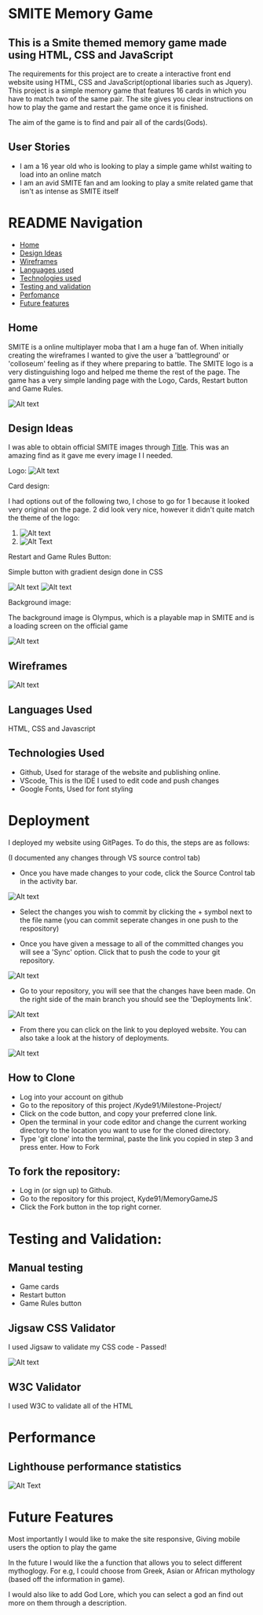 # SMITE Memory Game

## This is a Smite themed memory game made using HTML, CSS and JavaScript

The requirements for this project are to create a interactive front end website using HTML, CSS and JavaScript(optional libaries such as Jquery). This project is a simple memory game that features 16 cards in which you have to match two of the same pair. The site gives you clear instructions on how to play the game and restart the game once it is finished.

The aim of the game is to find and pair all of the cards(Gods).

## User Stories

- I am a 16 year old who is looking to play a simple game whilst waiting to load into an online match
- I am an avid SMITE fan and am looking to play a smite related game that isn't as intense as SMITE itself

# README Navigation

- [Home](#home)
- [Design Ideas](#design-ideas)
- [Wireframes](#wireframes)
- [Languages used](#languages-used)
- [Technologies used](#technologies-used)
- [Testing and validation](#testing-and-validation)
- [Perfomance](#performance)
- [Future features](#future-features)

## Home

SMITE is a online multiplayer moba that I am a huge fan of. When initially creating the wireframes I wanted to give the user a 'battleground' or 'colloseum' feeling as if they where preparing to battle. The SMITE logo is a very distinguishing logo and helped me theme the rest of the page.
The game has a very simple landing page with the Logo, Cards, Restart button and Game Rules.

![Alt text](/assets/WireframeHOME.png)

## Design Ideas

I was able to obtain official SMITE images through [Title](https://smite.fandom.com/wiki). This was an amazing find as it gave me every image I I needed.

Logo:
![Alt text](/assets/SmiteLogo.webp)

Card design:

I had options out of the following two, I chose to go for 1 because it looked very original on the page. 2 did look very nice, however it didn't quite match the theme of the logo:

1. ![Alt text](/assets/emotecardback.webp)
2. ![Alt Text](/assets/cardbackleague.jpg)

Restart and Game Rules Button:

Simple button with gradient design done in CSS

![Alt text](/assets/restart.png)
![Alt text](/assets/Gamerules.png)

Background image:

The background image is Olympus, which is a playable map in SMITE and is a loading screen on the official game

![Alt text](/assets/Olympusloadingscreen.webp)

## Wireframes

![Alt text](/assets/wireframing.png)

## Languages Used

HTML, CSS and Javascript

## Technologies Used

- Github, Used for starage of the website and publishing online.
- VScode, This is the IDE I used to edit code and push changes
- Google Fonts, Used for font styling

# Deployment

I deployed my website using GitPages. To do this, the steps are as follows:

(I documented any changes through VS source control tab)

- Once you have made changes to your code, click the Source Control tab in the activity bar.

![Alt text](assets/sourcecontrol.png)

- Select the changes you wish to commit by clicking the + symbol next to the file name (you can commit seperate changes in one push to the respository)

- Once you have given a message to all of the committed changes you will see a 'Sync' option. Click that to push the code to your git repository.

![Alt text](assets/syncchanges.png)

- Go to your repository, you will see that the changes have been made. On the right side of the main branch you should see the 'Deployments link'.

![Alt text](assets/deploymentstab.png)

- From there you can click on the link to you deployed website. You can also take a look at the history of deployments.

![Alt text](assets/link.png)

## How to Clone

- Log into your account on github
- Go to the repository of this project /Kyde91/Milestone-Project/
- Click on the code button, and copy your preferred clone link.
- Open the terminal in your code editor and change the current working directory to the location you want to use for the cloned directory.
- Type 'git clone' into the terminal, paste the link you copied in step 3 and press enter.
  How to Fork

## To fork the repository:

- Log in (or sign up) to Github.
- Go to the repository for this project, Kyde91/MemoryGameJS
- Click the Fork button in the top right corner.

# Testing and Validation:

## Manual testing

- Game cards
- Restart button
- Game Rules button

## Jigsaw CSS Validator

I used Jigsaw to validate my CSS code - Passed!

![Alt text](/assets/CSSValidation.png)

## W3C Validator

I used W3C to validate all of the HTML

# Performance

## Lighthouse performance statistics

![Alt Text](/assets/Performance.png)

# Future Features

Most importantly I would like to make the site responsive, Giving mobile users the option to play the game

In the future I would like the a function that allows you to select different mythoglogy. For e.g, I could choose from Greek, Asian or African mythology (based off the information in game).

I would also like to add God Lore, which you can select a god an find out more on them through a description.
